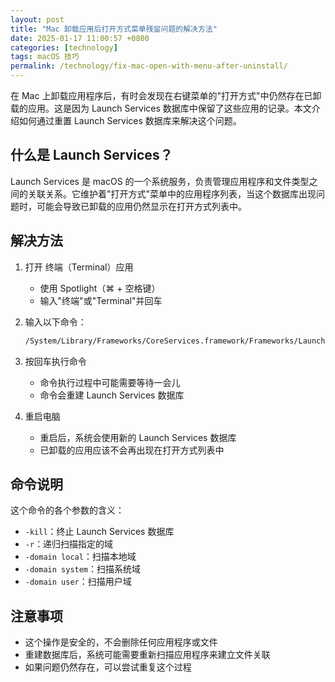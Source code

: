```yaml
---
layout: post
title: "Mac 卸载应用后打开方式菜单残留问题的解决方法"
date: 2025-01-17 11:00:57 +0800
categories: [technology]
tags: macOS 技巧
permalink: /technology/fix-mac-open-with-menu-after-uninstall/
---
```

在 Mac 上卸载应用程序后，有时会发现在右键菜单的"打开方式"中仍然存在已卸载的应用。这是因为 Launch Services 数据库中保留了这些应用的记录。本文介绍如何通过重置 Launch Services 数据库来解决这个问题。

## 什么是 Launch Services？

Launch Services 是 macOS 的一个系统服务，负责管理应用程序和文件类型之间的关联关系。它维护着"打开方式"菜单中的应用程序列表，当这个数据库出现问题时，可能会导致已卸载的应用仍然显示在打开方式列表中。

## 解决方法

1. 打开 终端（Terminal）应用
   - 使用 Spotlight（⌘ + 空格键）
   - 输入"终端"或"Terminal"并回车

2. 输入以下命令：

   ```bash
   /System/Library/Frameworks/CoreServices.framework/Frameworks/LaunchServices.framework/Support/lsregister -kill -r -domain local -domain system -domain user
   ```

3. 按回车执行命令
   - 命令执行过程中可能需要等待一会儿
   - 命令会重建 Launch Services 数据库

4. 重启电脑
   - 重启后，系统会使用新的 Launch Services 数据库
   - 已卸载的应用应该不会再出现在打开方式列表中

## 命令说明

这个命令的各个参数的含义：

- `-kill`：终止 Launch Services 数据库
- `-r`：递归扫描指定的域
- `-domain local`：扫描本地域
- `-domain system`：扫描系统域
- `-domain user`：扫描用户域

## 注意事项

- 这个操作是安全的，不会删除任何应用程序或文件
- 重建数据库后，系统可能需要重新扫描应用程序来建立文件关联
- 如果问题仍然存在，可以尝试重复这个过程
